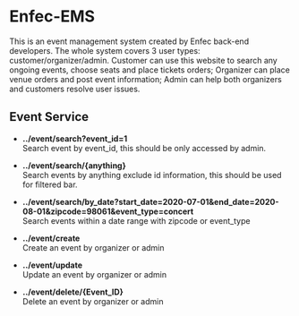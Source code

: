 # Enfec-EMS
This is an event management system created by Enfec back-end developers. The whole system covers 3 user types: customer/organizer/admin. Customer can use this website to search any ongoing events, choose seats and place tickets orders; Organizer can place venue orders and post event information; Admin can help both organizers and customers resolve user issues. 

## Event Service

+ **../event/search?event_id=1**\
       Search event by event_id, this should be only accessed by admin.  

+ **../event/search/{anything}**\
       Search events by anything exclude id information, this should be used for filtered bar. 
       
+ **../event/search/by_date?start_date=2020-07-01&end_date=2020-08-01&zipcode=98061&event_type=concert**\
       Search events within a date range with zipcode or event_type 

+ **../event/create**\
       Create an event by organizer or admin

+ **../event/update**\
       Update an event by organizer or admin 
       
+ **../event/delete/{Event_ID}**\
       Delete an event by organizer or admin
